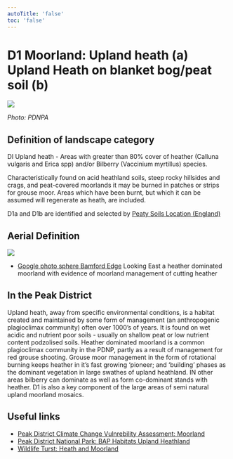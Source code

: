 ```yaml
---
autoTitle: 'false'
toc: 'false'
---
```


# D1 Moorland: Upland heath (a) Upland Heath on blanket bog/peat soil (b)

![](https://report-publishing/media/interpretation-key/d1.png)

_Photo: PDNPA_

## Definition of landscape category

DI Upland heath - Areas with greater than 80% cover of heather (Calluna vulgaris and Erica spp) and/or Bilberry (Vaccinium myrtillus) species.

Characteristically found on acid heathland soils, steep rocky hillsides and crags, and peat-covered moorlands it may be burned in patches or strips for grouse moor. Areas which have been burnt, but which it can be assumed will regenerate as heath, are included.

D1a and D1b are identified and selected by [Peaty Soils Location (England)](https://naturalengland-defra.opendata.arcgis.com/datasets/1e5a1cdb2ab64b1a94852fb982c42b52_0/explore?location=52.763272%2C-2.506216%2C8.29)

## Aerial Definition

![](https://report-publishing/media/interpretation-key/fig8.png)

*   [Google photo sphere Bamford Edge](https://goo.gl/maps/LLR5qYkbKaQk7Gdf9) Looking East a heather dominated moorland with evidence of moorland management of cutting heather

## In the Peak District

Upland heath, away from specific environmental conditions, is a habitat created and maintained by some form of management (an anthropogenic plagioclimax community) often over 1000’s of years. It is found on wet acidic and nutrient poor soils - usually on shallow peat or low nutrient content podzolised soils. Heather dominated moorland is a common plagioclimax community in the PDNP, partly as a result of management for red grouse shooting. Grouse moor management in the form of rotational burning keeps heather in it’s fast growing ‘pioneer; and ‘building’ phases as the dominant vegetation in large swathes of upland heathland. IN other areas bilberry can dominate as well as form co-dominant stands with heather. D1 is also a key component of the large areas of semi natural upland moorland mosaics.

## Useful links

*   [Peak District Climate Change Vulnrebility Assessment: Moorland](https://reports.peakdistrict.gov.uk/ccva/docs/assessments/habitats/moorland.html)
*   [Peak District National Park: BAP Habitats Upland Heathland](https://www.peakdistrict.gov.uk/looking-after/biodiversity/biodiversity-action-plan/peak-district-habitats/upland-heathland)
*   [Wildlife Turst: Heath and Moorland](https://www.wildlifetrusts.org/habitats/heathland-and-moorland)